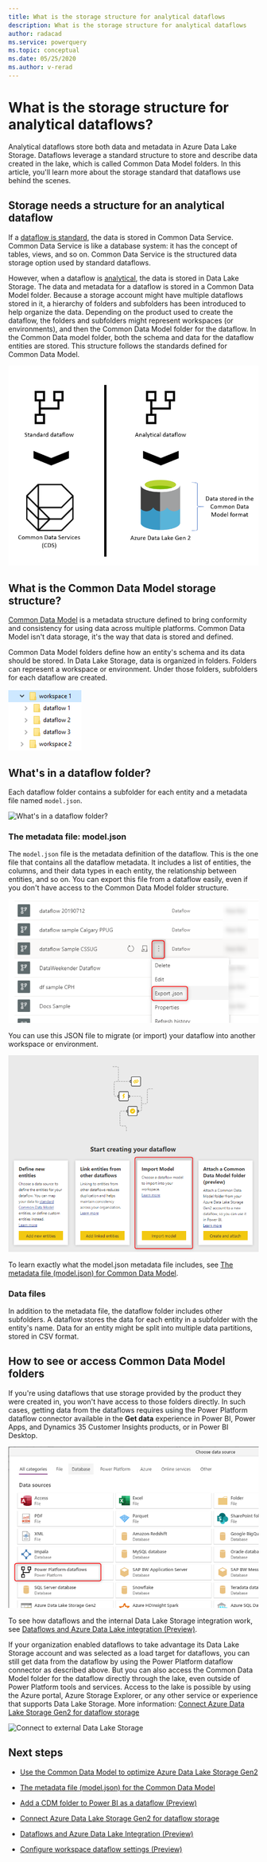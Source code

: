 ```yaml
---
title: What is the storage structure for analytical dataflows
description: What is the storage structure for analytical dataflows
author: radacad
ms.service: powerquery
ms.topic: conceptual
ms.date: 05/25/2020
ms.author: v-rerad
---
```


# What is the storage structure for analytical dataflows? 

Analytical dataflows store both data and metadata in Azure Data Lake Storage. Dataflows leverage a standard structure to store and describe data created in the lake, which is called Common Data Model folders. In this article, you'll learn more about the storage standard that dataflows use behind the scenes. 

## Storage needs a structure for an analytical dataflow 

If a [dataflow is standard](understanding-differences-between-analytical-standard-dataflows.md#standard-dataflows), the data is stored in Common Data Service. Common Data Service is like a database system: it has the concept of tables, views, and so on. Common Data Service is the structured data storage option used by standard dataflows.

However, when a dataflow is [analytical](understanding-differences-between-analytical-standard-dataflows.md#analytical-dataflows), the data is stored in Data Lake Storage. The data and metadata for a dataflow is stored in a Common Data Model folder. Because a storage account might have multiple dataflows stored in it, a hierarchy of folders and subfolders has been introduced to help organize the data. Depending on the product used to create the dataflow, the folders and subfolders might represent workspaces (or environments), and then the Common Data Model folder for the dataflow. In the Common Data model folder, both the schema and data for the dataflow entities are stored. This structure follows the standards defined for Common Data Model.
<!--In the image, "CDS" should be spelled out.-->
![Analytical dataflow stores the data in the Common Data Model structure](media/AnalyticalDataflowStoresDatainCDMFormat.png) 

## What is the Common Data Model storage structure?

[Common Data Model](https://docs.microsoft.com/common-data-model/) is a metadata structure defined to bring conformity and consistency for using data across multiple platforms. Common Data Model isn't data storage, it's the way that data is stored and defined. 

Common Data Model folders define how an entity's schema and its data should be stored. In Data Lake Storage, data is organized in folders. Folders can represent a workspace or environment. Under those folders, subfolders for each dataflow are created. 

![Workspace folder structure](media/foldersWorkspaceAndDataflows.png) 

## What's in a dataflow folder? 

Each dataflow folder contains a subfolder for each entity and a metadata file named `model.json`.  

![What's in a dataflow folder?](https://docs.microsoft.com/common-data-model/media/cdm-folder.png) 

### The metadata file: model.json 

The `model.json` file is the metadata definition of the dataflow. This is the one file that contains all the dataflow metadata. It includes a list of entities, the columns, and their data types in each entity, the relationship between entities, and so on. You can export this file from a dataflow easily, even if you don't have access to the Common Data Model folder structure.

![Export the model.json file from a dataflow](media/dataflowExportJson.png) 

You can use this JSON file to migrate (or import) your dataflow into another workspace or environment.

![Migrate a dataflow into another workspace or environment](media/dataflowMigrateToAnotherWorkSpace.png) 

To learn exactly what the model.json metadata file includes, see [The metadata file (model.json) for Common Data Model](https://docs.microsoft.com/common-data-model/model-json).

### Data files

In addition to the metadata file, the dataflow folder includes other subfolders. A dataflow stores the data for each entity in a subfolder with the entity's name. Data for an entity might be split into multiple data partitions, stored in CSV format. 

## How to see or access Common Data Model folders

If you're using dataflows that use storage provided by the product they were created in,<!--Edits okay?--> you won't have access to those folders directly. In such cases, getting data from the dataflows requires using the Power Platform dataflow connector available in the **Get data** experience in Power BI, Power Apps, and Dynamics 35 Customer Insights products, or in Power BI Desktop.<!--Should the first reference read "the Power BI service"? Not sure why "Power BI Desktop" is tacked on so awkwardly here.-->

![Connect to data for an analytical dataflow](media/GetdatafromAnalyticalDataflow.png) 

To see how dataflows and the internal Data Lake Storage integration work, see [Dataflows and Azure Data Lake integration (Preview)](https://docs.microsoft.com/power-bi/transform-model/service-dataflows-azure-data-lake-integration). 

If your organization enabled dataflows to take advantage its Data Lake Storage account and was selected as a load target for dataflows, you can still get data from the dataflow by using the Power Platform dataflow connector as described above. But you can also access the Common Data Model folder for the dataflow directly through the lake, even outside of Power Platform tools and services. Access to the lake is possible by using the Azure portal, Azure Storage Explorer, or any other service or experience that supports Data Lake Storage. More information: [Connect Azure Data Lake Storage Gen2 for dataflow storage](https://docs.microsoft.com/power-bi/transform-model/service-dataflows-connect-azure-data-lake-storage-gen2)

![Connect to external Data Lake Storage](https://docs.microsoft.com/power-bi/transform-model/media/service-dataflows-connect-azure-data-lake-storage-gen2/dataflows-connect-adlsg2_09.jpg) 

## Next steps 

- [Use the Common Data Model to optimize Azure Data Lake Storage Gen2](https://docs.microsoft.com/common-data-model/data-lake) 

- [The metadata file (model.json) for the Common Data Model](https://docs.microsoft.com/common-data-model/model-json) 

- [Add a CDM folder to Power BI as a dataflow (Preview)](https://docs.microsoft.com/power-bi/service-dataflows-add-cdm-folder) 

- [Connect Azure Data Lake Storage Gen2 for dataflow storage](https://docs.microsoft.com/power-bi/service-dataflows-connect-azure-data-lake-storage-gen2) 

- [Dataflows and Azure Data Lake Integration (Preview)](https://docs.microsoft.com/power-bi/transform-model/service-dataflows-azure-data-lake-integration) 

- [Configure workspace dataflow settings (Preview)](https://docs.microsoft.com/power-bi/service-dataflows-configure-workspace-storage-settings) 
